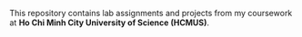 This repository contains lab assignments and projects from my coursework at **Ho Chi Minh City University of Science (HCMUS)**. 
